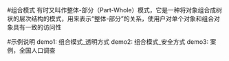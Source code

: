 #组合模式
有时又叫作整体-部分（Part-Whole）模式，它是一种将对象组合成树状的层次结构的模式，用来表示“整体-部分”的关系，使用户对单个对象和组合对象具有一致的访问性

#示例说明
demo1: 组合模式_透明方式
demo2: 组合模式_安全方式
demo3: 案例，全国人口调查